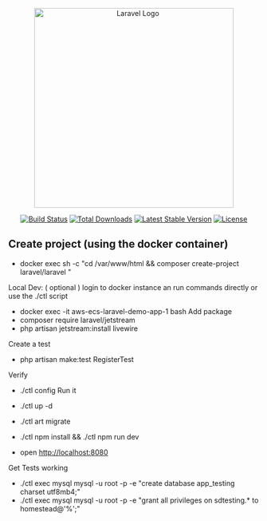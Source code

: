 <p align="center"><a href="https://laravel.com" target="_blank"><img src="https://raw.githubusercontent.com/laravel/art/master/logo-lockup/5%20SVG/2%20CMYK/1%20Full%20Color/laravel-logolockup-cmyk-red.svg" width="400" alt="Laravel Logo"></a></p>

<p align="center">
<a href="https://github.com/laravel/framework/actions"><img src="https://github.com/laravel/framework/workflows/tests/badge.svg" alt="Build Status"></a>
<a href="https://packagist.org/packages/laravel/framework"><img src="https://img.shields.io/packagist/dt/laravel/framework" alt="Total Downloads"></a>
<a href="https://packagist.org/packages/laravel/framework"><img src="https://img.shields.io/packagist/v/laravel/framework" alt="Latest Stable Version"></a>
<a href="https://packagist.org/packages/laravel/framework"><img src="https://img.shields.io/packagist/l/laravel/framework" alt="License"></a>
</p>

## Create project (using the docker container)
* docker exec <container-name> sh -c "cd /var/www/html && composer create-project laravel/laravel <folder>"

Local Dev: ( optional ) login to docker instance an run commands directly or use the ./ctl script

* docker exec -it aws-ecs-laravel-demo-app-1 bash
Add package
* composer require laravel/jetstream
* php artisan jetstream:install livewire

Create a test
* php artisan make:test RegisterTest

Verify
* ./ctl config
Run it

* ./ctl up -d
* ./ctl art migrate
* ./ctl npm install && ./ctl npm run dev
* open <http://localhost:8080>

Get Tests working

* ./ctl exec mysql mysql -u root -p -e "create database app_testing charset utf8mb4;"
* ./ctl exec mysql mysql -u root -p -e "grant all privileges on sdtesting.* to homestead@'%';"
